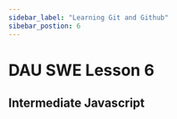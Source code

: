 ```yaml
---
sidebar_label: "Learning Git and Github"
sibebar_postion: 6
---
```


# DAU SWE Lesson 6

## Intermediate Javascript
